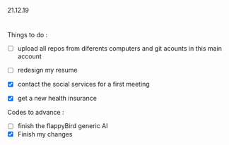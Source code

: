 21.12.19
#
Things to do :

- [ ] upload all repos from diferents computers and git acounts in this main account
- [ ] redesign my resume
- [x] contact the social services for a first meeting
- [x] get a new health insurance


Codes to advance : 
- [ ] finish the flappyBird generic AI 
- [x] Finish my changes
